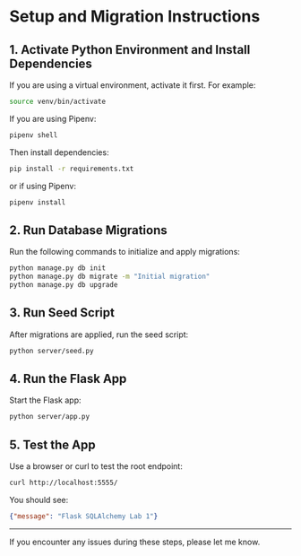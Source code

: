 # Setup and Migration Instructions

## 1. Activate Python Environment and Install Dependencies

If you are using a virtual environment, activate it first. For example:

```bash
source venv/bin/activate
```

If you are using Pipenv:

```bash
pipenv shell
```

Then install dependencies:

```bash
pip install -r requirements.txt
```

or if using Pipenv:

```bash
pipenv install
```

## 2. Run Database Migrations

Run the following commands to initialize and apply migrations:

```bash
python manage.py db init
python manage.py db migrate -m "Initial migration"
python manage.py db upgrade
```

## 3. Run Seed Script

After migrations are applied, run the seed script:

```bash
python server/seed.py
```

## 4. Run the Flask App

Start the Flask app:

```bash
python server/app.py
```

## 5. Test the App

Use a browser or curl to test the root endpoint:

```bash
curl http://localhost:5555/
```

You should see:

```json
{"message": "Flask SQLAlchemy Lab 1"}
```

---

If you encounter any issues during these steps, please let me know.
